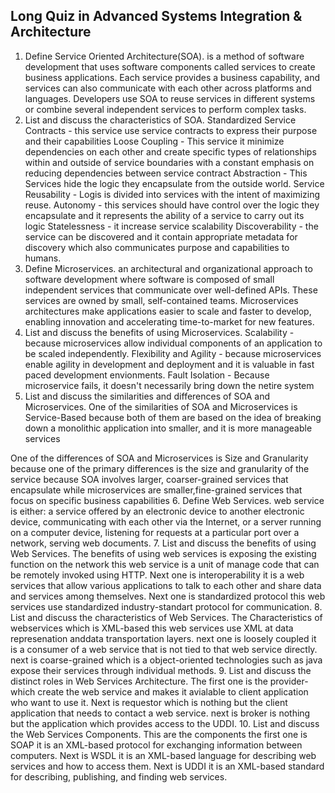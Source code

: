 ## Long Quiz in Advanced Systems Integration & Architecture
1. Define Service Oriented Architecture(SOA).
is a method of software development that uses software components called services to create business applications. Each service provides a business capability, and services can also communicate with each other across platforms and languages. Developers use SOA to reuse services in different systems or combine several independent services to perform complex tasks.
2. List and discuss the characteristics of SOA.
Standardized Service Contracts - this service use service contracts  to express their purpose and their capabilities
Loose Coupling - This service it minimize dependencies on each other and create specific types of relationships within and outside of service boundaries with a constant emphasis on reducing dependencies between service contract
Abstraction - This Services hide the logic they encapsulate from the outside world.
Service Reusability - Logis is divided into services with the intent of maximizing reuse.
Autonomy - this services should have control over the logic they encapsulate and it represents the ability of a service to carry out its logic
Statelessness - it increase service scalability
Discoverability - the service can be discovered and it contain appropriate metadata for discovery which also communicates purpose and capabilities to humans.
3. Define Microservices.
an architectural and organizational approach to software development where software is composed of small independent services that communicate over well-defined APIs. These services are owned by small, self-contained teams.
Microservices architectures make applications easier to scale and faster to develop, enabling innovation and accelerating time-to-market for new features.
4. List and discuss the benefits of using Microservices.
Scalability  - because microservices allow individual components of an application to be scaled independently.
Flexibility and Agility - because microservices enable agility in development and deployment and it is valuable in fast paced development envionments.
Fault Isolation - Because microservice fails, it doesn't necessarily bring down the netire system
5. List and discuss the similarities and differences of SOA and Microservices.
One of the similarities of SOA and Microservices is Service-Based because both of them are based on the idea of breaking down a monolithic application into smaller, and it is more manageable services

One of the differences of SOA and Microservices is Size and Granularity because one of the primary differences is the size and granularity of the service because SOA involves larger, coarser-grained services that encapsulate while microservices are smaller,fine-grained services that focus on specific business capabilities
6. Define Web Services.
 web service is either: a service offered by an electronic device to another electronic device, communicating with each other via the Internet, or a server running on a computer device, listening for requests at a particular port over a network, serving web documents. 
7. List and discuss the benefits of using Web Services.
The benefits of using web services is exposing the existing function on the network this web service is a unit of manage code that can be remotely invoked using HTTP. Next one is interoperability it is a web services that allow various applications to talk to each other and share data and services among themselves. Next one is standardized protocol this web services use standardized industry-standart protocol for communication.
8. List and discuss the characteristics of Web Services. The Characteristics of webservices which is XML-based this web services use XML at data represenation anddata transportation layers. next one is loosely coupled it is a consumer of a web service that is not tied to that web service directly. next is coarse-grained which is a object-oriented technologies such as java expose their services through individual methods.
9. List and discuss the distinct roles in Web Services Architecture.
The first one is the provider- which create the web service and makes it avialable to client application who want to use it. Next is requestor which is nothing but the client application that needs to contact a web service. next is broker is nothing but the application which provides access to the UDDI.
10. List and discuss the Web Services Components. This are the components the first one is SOAP it is an XML-based protocol for exchanging information between computers. Next is WSDL it is an XML-based language for describing web services and how to access them. Next is UDDI it is an XML-based standard for describing, publishing, and finding web services.
